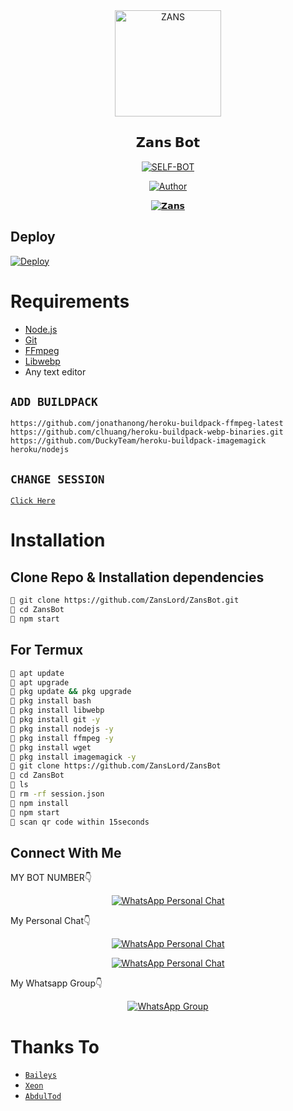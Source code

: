 <div align="center">
<img src="https://github.com/ZansLord/ZansBot/blob/main/Sibu.jpg" alt="ZANS" width="170" />

## 𝗭𝗮𝗻𝘀 𝗕𝗼𝘁

</div>

<p align="center">
<a href="##"><img title="SELF-BOT" src="https://img.shields.io/static/v1?label=Language&message=English&color=blue"></a>
</p>
<p align="center">
  <a href="https://github.com/ZansLord"><img title="Author" src="https://img.shields.io/badge/Author-ZANS-blue.svg?style=for-the-badge&logo=github" /></a>
</p>
<p align="center">
<a href="#"><img title="𝗭𝗮𝗻𝘀" src="https://img.shields.io/static/v1?label=WHATSAPP&message=Automated-Bot&color=blue"></a>
</p>



## Deploy
[![Deploy](https://www.herokucdn.com/deploy/button.svg)](https://heroku.com/deploy?template=https://github.com/ZansLord/ZansBot/)

# Requirements
* [Node.js](https://nodejs.org/en/)
* [Git](https://git-scm.com/downloads)
* [FFmpeg](https://github.com/BtbN/FFmpeg-Builds/releases/download/autobuild-2020-12-08-13-03/ffmpeg-n4.3.1-26-gca55240b8c-win64-gpl-4.3.zip)
* [Libwebp](https://developers.google.com/speed/webp/download)
* Any text editor

## `ADD BUILDPACK`

```
https://github.com/jonathanong/heroku-buildpack-ffmpeg-latest
https://github.com/clhuang/heroku-buildpack-webp-binaries.git
https://github.com/DuckyTeam/heroku-buildpack-imagemagick
heroku/nodejs
```

## `CHANGE SESSION`

[`Click Here`](https://github.com/ZansLord/ZansBot/blob/master/session.json#L1)

# Installation
## Clone Repo & Installation dependencies
```bash
🦄 git clone https://github.com/ZansLord/ZansBot.git
🦄 cd ZansBot
🦄 npm start
```
## For Termux
```bash
🦄 apt update
🦄 apt upgrade
🦄 pkg update && pkg upgrade 
🦄 pkg install bash
🦄 pkg install libwebp
🦄 pkg install git -y
🦄 pkg install nodejs -y 
🦄 pkg install ffmpeg -y 
🦄 pkg install wget
🦄 pkg install imagemagick -y
🦄 git clone https://github.com/ZansLord/ZansBot
🦄 cd ZansBot
🦄 ls
🦄 rm -rf session.json
🦄 npm install
🦄 npm start
🦄 scan qr code within 15seconds
```

## Connect With Me
MY BOT NUMBER👇
<p align="center">
 <a href="https://wa.me/14157667384?text=.help"><img alt="WhatsApp Personal Chat" src="https://img.shields.io/badge/WhatsApp-25D366?style=for-the-badge&logo=whatsapp&logoColor=black"/></a>
</p>

My Personal Chat👇
<p align="center">
 <a href="https://wa.me/6285869074622?text=Hi%20Sibu"><img alt="WhatsApp Personal Chat" src="https://img.shields.io/badge/WhatsApp-25D366?style=for-the-badge&logo=whatsapp&logoColor=black"/></a>
</p>
<p align="center">
 <a href="https://wa.me/6285869074622?text=Hy%20Buddy"><img alt="WhatsApp Personal Chat" src="https://img.shields.io/badge/WhatsApp-25D366?style=for-the-badge&logo=whatsapp&logoColor=black"/></a>
</p>

My Whatsapp Group👇
<p align="center">
 <a href="https://chat.whatsapp.com/"><img alt="WhatsApp Group" src="https://img.shields.io/badge/WhatsApp-25D366?style=for-the-badge&logo=whatsapp&logoColor=black"/></a>
</p>

# Thanks To
* [`Baileys`](https://github.com/adiwajshing/Baileys)
* [`Xeon`](https://github.com/Sibuuu07)
* [`AbdulTod`](https://github.com/ZansLord)
